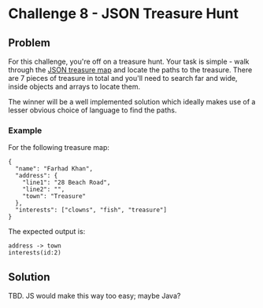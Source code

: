 # Challenge 8 - JSON Treasure Hunt

## Problem
For this challenge, you're off on a treasure hunt. 
Your task is simple - walk through the [JSON treasure map](data/map.json) and locate the paths to the treasure. 
There are 7 pieces of treasure in total and you'll need to search far and wide, inside objects and arrays to locate them.

The winner will be a well implemented solution which ideally makes use of a lesser obvious choice of language to find the paths.

### Example
For the following treasure map:
```
{
  "name": "Farhad Khan",
  "address": {
    "line1": "28 Beach Road",
    "line2": "",
    "town": "Treasure"
  },
  "interests": ["clowns", "fish", "treasure"]
} 
```

The expected output is:
```
address -> town
interests(id:2)
```

## Solution
TBD.
JS would make this way too easy; maybe Java?
